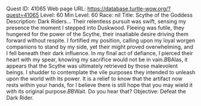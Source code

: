Quest ID: 41065
Web page URL: https://database.turtle-wow.org/?quest=41065
Level: 60
Min Level: 60
Race: nil
Title: Scythe of the Goddess
Description: Dark Riders... Their relentless pursuit was swift, sensing my presence the moment I stepped into Duskwood. Fleeing was futile, they hungered for the power of the Scythe, their insatiable desire driving them forward without respite. I fortified my position, calling upon my loyal worgen companions to stand by my side, yet their might proved overwhelming, and I fell beneath their dark influence. In my final act of defiance, I pierced their heart with my spear, knowing my sacrifice would not be in vain.$B$BAlas, it appears that the Scythe was ultimately retrieved by those malevolent beings. I shudder to contemplate the vile purposes they intended to unleash upon the world with its power. It is a relief to know that the artifact now rests within your hands, for I believe there is still hope that you may wield it with its original purpose.$B$BWait. Do you hear that?
Objective: Defeat the Dark Rider.
